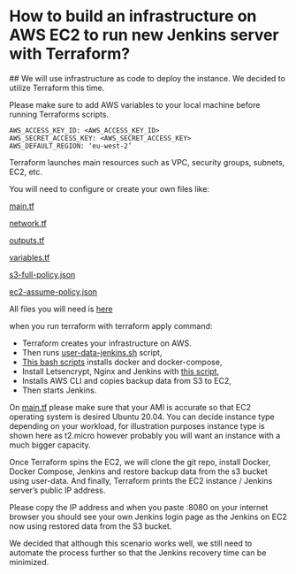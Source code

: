 # How to build an infrastructure on AWS EC2 to run new Jenkins server with Terraform?


## We will use infrastructure as code to deploy the instance. We decided to utilize Terraform this time. 

Please make sure to add AWS variables to your local machine before running Terraforms scripts.

```
AWS_ACCESS_KEY_ID: <AWS_ACCESS_KEY_ID>
AWS_SECRET_ACCESS_KEY: <AWS_SECRET_ACCESS_KEY>
AWS_DEFAULT_REGION: ‘eu-west-2’
```
Terraform launches main resources such as VPC, security groups, subnets, EC2, etc.

You will need to configure or create your own files like:

[main.tf](/main.tf)

[network.tf](/network.tf)

[outputs.tf](/output.tf)

[variables.tf](/variables.tf)

[s3-full-policy.json](/s3-full-policy.json)

[ec2-assume-policy.json](/ec2-assume-policy.json)

All files you will need is [here](/05_build-infrastructure-for-jenkins-with-terraform-on-AWS)


when you run terraform with terraform apply command:

- Terraform creates your infrastructure on AWS.
- Then runs [user-data-jenkins.sh](/05_build-infrastructure-for-jenkins-with-terraform-on-AWS/user-data-jenkins.sh) script,
- [This bash scripts](/05_build-infrastructure-for-jenkins-with-terraform-on-AWS/install_docker_and_docker_compose.sh) installs docker and docker-compose,
- Install Letsencrypt, Nginx and Jenkins with [this script](22_jenkins-disaster-recovery/05_build-infrastructure-for-jenkins-with-terraform-on-AWS/jenkins/),
- Installs AWS CLI and copies backup data from S3 to EC2,
- Then starts Jenkins.


On [main.tf](/main.tf) please make sure that your AMI is accurate so that EC2 operating system is desired Ubuntu 20.04. You can decide instance type depending on your workload, for illustration purposes instance type is shown here as t2.micro however probably you will want an instance with a much bigger capacity.

Once Terraform spins the EC2, we will clone the git repo, install Docker, Docker Compose, Jenkins and restore backup data from the s3 bucket using user-data. And finally, Terraform prints the EC2 instance / Jenkins server’s public IP address.

Please copy the IP address and when you paste <ec2 public IP address>:8080 on your internet browser you should see your own Jenkins login page as the Jenkins on EC2 now using restored data from the S3 bucket.

We decided that although this scenario works well, we still need to automate the process further so that the Jenkins recovery time can be minimized.
